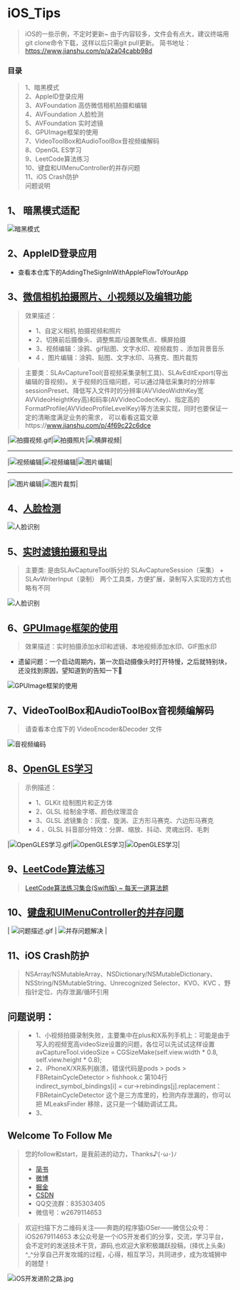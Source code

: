 # iOS_Tips
> iOS的一些示例，不定时更新~ 由于内容较多，文件会有点大，建议终端用git clone命令下载，这样以后只需git pull更新。
简书地址：https://www.jianshu.com/p/a2a04cabb98d 

### 目录 
> 1、暗黑模式  
> 2、AppleID登录应用  
> 3、AVFoundation 高仿微信相机拍摄和编辑   
> 4、AVFoundation 人脸检测  
> 5、AVFoundation 实时滤镜  
> 6、GPUImage框架的使用  
> 7、VideoToolBox和AudioToolBox音视频编解码  
> 8、OpenGL ES学习   
> 9、LeetCode算法练习  
> 10、键盘和UIMenuController的并存问题  
> 11、iOS Crash防护  
> 问题说明
 
 
## 1、 暗黑模式适配

![暗黑模式](https://github.com/wsl2ls/iOS_TipsPreview/blob/master/PrviewPicture/暗黑模式.gif)
  
## 2、AppleID登录应用

* 查看本仓库下的AddingTheSignInWithAppleFlowToYourApp

## 3、[微信相机拍摄照片、小视频以及编辑功能](https://www.jianshu.com/p/a2a04cabb98d)  
> 效果描述：  
> * 1、自定义相机 拍摄视频和照片
> * 2、切换前后摄像头、调整焦距/设置聚焦点、横屏拍摄
> * 3、视频编辑：涂鸦、gif贴图、文字水印、视频裁剪 、添加背景音乐 
> * 4 、图片编辑：涂鸦、贴图、文字水印、马赛克、图片裁剪

> 主要类：SLAvCaptureTool(音视频采集录制工具)、SLAvEditExport(导出编辑的音视频)。关于视频的压缩问题，可以通过降低采集时的分辨率sessionPreset、降低写入文件时的分辨率(AVVideoWidthKey宽AVVideoHeightKey高)和码率(AVVideoCodecKey)、指定高的FormatProfile(AVVideoProfileLevelKey)等方法来实现，同时也要保证一定的清晰度满足业务的需求， 可以看看这篇文章https://www.jianshu.com/p/4f69c22c6dce 

|![拍摄视频.gif](https://github.com/wsl2ls/iOS_TipsPreview/blob/master/PrviewPicture/3、小视频1.gif)|![拍摄照片](https://github.com/wsl2ls/iOS_TipsPreview/blob/master/PrviewPicture/3、小视频2.gif)|![横屏视频](https://github.com/wsl2ls/iOS_TipsPreview/blob/master/PrviewPicture/3、小视频3.gif)|

*****

|![视频编辑](https://github.com/wsl2ls/iOS_TipsPreview/blob/master/PrviewPicture/3、小视频4.gif)|![视频编辑](https://github.com/wsl2ls/iOS_TipsPreview/blob/master/PrviewPicture/3、小视频5.gif)|![图片编辑](https://github.com/wsl2ls/iOS_TipsPreview/blob/master/PrviewPicture/3、小视频6.gif)|

****

|![图片编辑](https://github.com/wsl2ls/iOS_TipsPreview/blob/master/PrviewPicture/3、小视频7.gif)|![图片裁剪](https://github.com/wsl2ls/iOS_TipsPreview/blob/master/PrviewPicture/3、小视频8.gif)|


## 4、[人脸检测](https://www.jianshu.com/p/f236dc161a90) 

![人脸识别](https://github.com/wsl2ls/iOS_TipsPreview/blob/master/PrviewPicture/4、人脸识别.gif)

## 5、[实时滤镜拍摄和导出](https://www.jianshu.com/p/f236dc161a90)

>  主要类: 是由SLAvCaptureTool拆分的 SLAvCaptureSession（采集） + SLAvWriterInput（录制） 两个工具类，方便扩展，录制写入实现的方式也略有不同

![人脸识别](https://github.com/wsl2ls/iOS_TipsPreview/blob/master/PrviewPicture/5、实时滤镜拍摄.gif)

## 6、[GPUImage框架的使用](https://www.jianshu.com/p/97740cd381f7)

> 效果描述：实时拍摄添加水印和滤镜、本地视频添加水印、GIF图水印

* 遗留问题：一个启动周期内，第一次启动摄像头时打开特慢，之后就特别块，还没找到原因，望知道到的告知一下🤝

![GPUImage框架的使用](https://github.com/wsl2ls/iOS_TipsPreview/blob/master/PrviewPicture/6、GPUImage.gif)

## 7、VideoToolBox和AudioToolBox音视频编解码

> 请查看本仓库下的 VideoEncoder&Decoder 文件

![音视频编码](https://github.com/wsl2ls/iOS_TipsPreview/blob/master/PrviewPicture/7、音视频编码.gif)

## 8、[OpenGL ES学习](https://www.jianshu.com/p/9259689cac06)

> 示例描述：
> * 1、GLKit 绘制图片和正方体
> * 2、GLSL 绘制金字塔、颜色纹理混合
> * 3、GLSL 滤镜集合：灰度、旋涡、正方形马赛克、六边形马赛克
> * 4 、GLSL 抖音部分特效：分屏、缩放、抖动、灵魂出窍、毛刺

|![OpenGLES学习.gif](https://github.com/wsl2ls/iOS_TipsPreview/blob/master/PrviewPicture/8、OpenGLES学习1.gif)|![OpenGLES学习](https://github.com/wsl2ls/iOS_TipsPreview/blob/master/PrviewPicture/8、OpenGLES学习2.gif)|![OpenGLES学习](https://github.com/wsl2ls/iOS_TipsPreview/blob/master/PrviewPicture/8、OpenGLES学习3.gif)|

## 9、[LeetCode算法练习](https://github.com/wsl2ls/AlgorithmSet.git)

> [LeetCode算法练习集合(Swift版) ~ 每天一道算法题](https://github.com/wsl2ls/AlgorithmSet.git)  

## 10、[键盘和UIMenuController的并存问题]()

| ![问题描述.gif](https://github.com/wsl2ls/iOS_TipsPreview/blob/master/PrviewPicture/10、键盘和UIMenuController不能同时出现的问题描述.gif) | ![并存问题解决](https://github.com/wsl2ls/iOS_TipsPreview/blob/master/PrviewPicture/10、键盘和UIMenuController并存问题解决.gif) |

## 11、iOS Crash防护 

> NSArray/NSMutableArray、NSDictionary/NSMutableDictionary、NSString/NSMutableString、Unrecognized Selector、KVO、KVC 、野指针定位、内存泄漏/循环引用

## 问题说明：

> * 1、小视频拍摄录制失败，主要集中在plus和X系列手机上：可能是由于写入的视频宽高videoSize设置的问题，各位可以先试试这样设置
avCaptureTool.videoSize = CGSizeMake(self.view.width * 0.8, self.view.height * 0.8);
> * 2、iPhoneX/XR系列崩溃，错误代码是pods > pods > FBRetainCycleDetector > fishhook.c 第104行
indirect_symbol_bindings[i] = cur->rebindings[j].replacement： FBRetainCycleDetector 这个是三方库里的，检测内存泄漏的，你可以把 MLeaksFinder 移除，这只是一个辅助调试工具。
> * 3、



## Welcome To Follow Me

>  您的follow和start，是我前进的动力，Thanks♪(･ω･)ﾉ
> * [简书](https://www.jianshu.com/u/e15d1f644bea)
> * [微博](https://weibo.com/5732733120/profile?rightmod=1&wvr=6&mod=personinfo&is_all=1)
> * [掘金](https://juejin.im/user/5c00d97b6fb9a049fb436288)
> * [CSDN](https://blog.csdn.net/wsl2ls)
> * QQ交流群：835303405
> * 微信号：w2679114653

> 欢迎扫描下方二维码关注——奔跑的程序猿iOSer——微信公众号：iOS2679114653 本公众号是一个iOS开发者们的分享，交流，学习平台，会不定时的发送技术干货，源码,也欢迎大家积极踊跃投稿，(择优上头条) ^_^分享自己开发攻城的过程，心得，相互学习，共同进步，成为攻城狮中的翘楚！

![iOS开发进阶之路.jpg](http://upload-images.jianshu.io/upload_images/1708447-c2471528cadd7c86.jpg?imageMogr2/auto-orient/strip%7CimageView2/2/w/1240)

